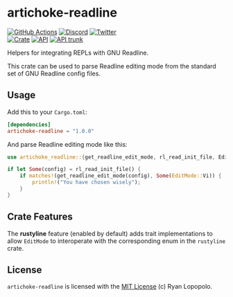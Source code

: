 # artichoke-readline

[![GitHub Actions](https://github.com/artichoke/artichoke/workflows/CI/badge.svg)](https://github.com/artichoke/artichoke/actions)
[![Discord](https://img.shields.io/discord/607683947496734760)](https://discord.gg/QCe2tp2)
[![Twitter](https://img.shields.io/twitter/follow/artichokeruby?label=Follow&style=social)](https://twitter.com/artichokeruby)
<br>
[![Crate](https://img.shields.io/crates/v/artichoke-readline.svg)](https://crates.io/crates/artichoke-readline)
[![API](https://docs.rs/artichoke-readline/badge.svg)](https://docs.rs/artichoke-readline)
[![API trunk](https://img.shields.io/badge/docs-trunk-blue.svg)](https://artichoke.github.io/artichoke/artichoke_readline/)

Helpers for integrating REPLs with GNU Readline.

This crate can be used to parse Readline editing mode from the standard set of
GNU Readline config files.

## Usage

Add this to your `Cargo.toml`:

```toml
[dependencies]
artichoke-readline = "1.0.0"
```

And parse Readline editing mode like this:

```rust
use artichoke_readline::{get_readline_edit_mode, rl_read_init_file, EditMode};

if let Some(config) = rl_read_init_file() {
    if matches!(get_readline_edit_mode(config), Some(EditMode::Vi)) {
        println!("You have chosen wisely");
    }
}
```

## Crate Features

The **rustyline** feature (enabled by default) adds trait implementations to
allow `EditMode` to interoperate with the corresponding enum in the `rustyline`
crate.

## License

`artichoke-readline` is licensed with the [MIT License](LICENSE) (c) Ryan
Lopopolo.
